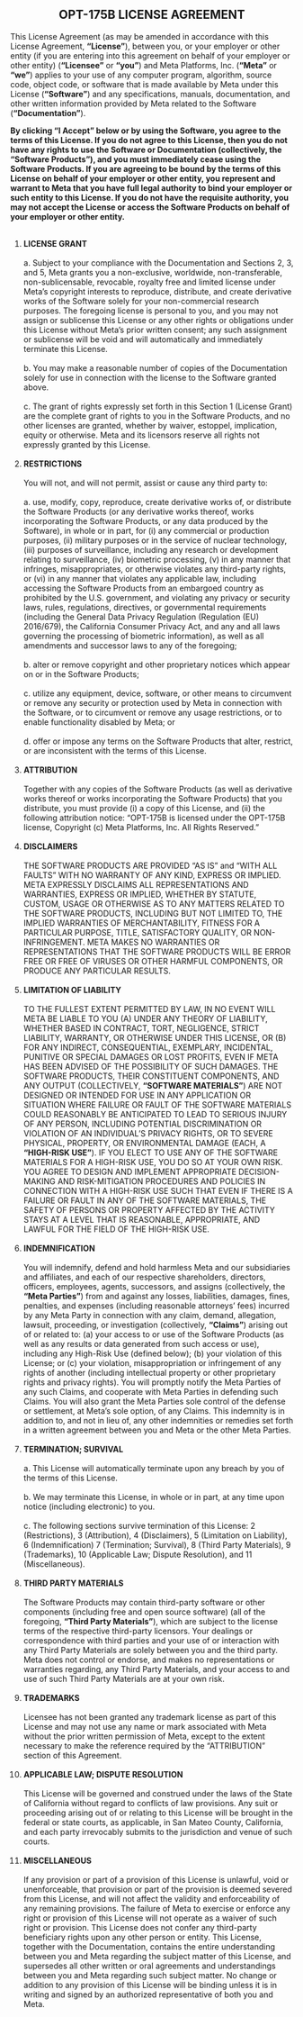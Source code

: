 <h2 align="center"> OPT-175B LICENSE AGREEMENT </h2>

This License Agreement (as may be amended in accordance with this License Agreement, **“License”**), between you, or your employer or other entity (if you are entering into this agreement on behalf of your employer or other entity) (**“Licensee”** or **“you”**) and Meta Platforms, Inc. (**“Meta”** or **“we”**) applies to your use of any computer program, algorithm, source code, object code, or software that is made available by Meta under this License (**“Software”**) and any specifications, manuals, documentation, and other written information provided by Meta related to the Software (**“Documentation”**).

**By clicking “I Accept” below or by using the Software, you agree to the terms of this License.  If you do not agree to this License, then you do not have any rights to use the Software or Documentation (collectively, the “Software Products”), and you must immediately cease using the Software Products.  If you are agreeing to be bound by the terms of this License on behalf of your employer or other entity, you represent and warrant to Meta that you have full legal authority to bind your employer or such entity to this License. If you do not have the requisite authority, you may not accept the License or access the Software Products on behalf of your employer or other entity.**
<br><br>
1. **LICENSE GRANT**
<br><br>
   a. Subject to your compliance with the Documentation and Sections 2, 3, and 5, Meta grants you a non-exclusive, worldwide, non-transferable, non-sublicensable, revocable, royalty free and limited license under Meta’s copyright interests to reproduce, distribute, and create derivative works of the Software solely for your non-commercial research purposes.  The foregoing license is personal to you, and you may not assign or sublicense this License or any other rights or obligations under this License without Meta’s prior written consent; any such assignment or sublicense will be void and will automatically and immediately terminate this License. 
<br><br>
   b. You may make a reasonable number of copies of the Documentation solely for use in connection with the license to the Software granted above. 
<br><br>
   c. The grant of rights expressly set forth in this Section 1 (License Grant) are the complete grant of rights to you in the Software Products, and no other licenses are granted, whether by waiver, estoppel, implication, equity or otherwise.  Meta and its licensors reserve all rights not expressly granted by this License. 
<br><br>
2. **RESTRICTIONS**
<br><br>
   You will not, and will not permit, assist or cause any third party to:
<br><br>
   a. use, modify, copy, reproduce, create derivative works of, or distribute the Software Products (or any derivative works thereof, works incorporating the Software Products, or any data produced by the Software), in whole or in part, for (i) any commercial or production purposes, (ii) military purposes or in the service of nuclear technology, (iii) purposes of surveillance, including any research or development relating to surveillance, (iv) biometric processing, (v) in any manner that infringes, misappropriates, or otherwise violates any third-party rights, or (vi) in any manner that violates any applicable law, including accessing the Software Products from an embargoed country as prohibited by the U.S. government, and violating any privacy or security laws, rules, regulations, directives, or governmental requirements (including the General Data Privacy Regulation (Regulation (EU) 2016/679), the California Consumer Privacy Act, and any and all laws governing the processing of biometric information), as well as all amendments and successor laws to any of the foregoing;
<br><br>
   b. alter or remove copyright and other proprietary notices which appear on or in the Software Products; 
<br><br>
   c. utilize any equipment, device, software, or other means to circumvent or remove any security or protection used by Meta in connection with the Software, or to circumvent or remove any usage restrictions, or to enable functionality disabled by Meta; or
<br><br>
   d. offer or impose any terms on the Software Products that alter, restrict, or are inconsistent with the terms of this License.
<br><br>
3. **ATTRIBUTION**
<br><br>
   Together with any copies of the Software Products (as well as derivative works thereof or works incorporating the Software Products) that you distribute, you must provide (i) a copy of this License, and (ii) the following attribution notice: “OPT-175B is licensed under the OPT-175B license, Copyright (c) Meta Platforms, Inc. All Rights Reserved.”
<br><br>
4. **DISCLAIMERS**
<br><br>
   THE SOFTWARE PRODUCTS ARE PROVIDED “AS IS” and “WITH ALL FAULTS” WITH NO WARRANTY OF ANY KIND, EXPRESS OR IMPLIED.  META EXPRESSLY DISCLAIMS ALL REPRESENTATIONS AND WARRANTIES, EXPRESS OR IMPLIED, WHETHER BY STATUTE, CUSTOM, USAGE OR OTHERWISE AS TO ANY MATTERS RELATED TO THE SOFTWARE PRODUCTS, INCLUDING BUT NOT LIMITED TO, THE IMPLIED WARRANTIES OF MERCHANTABILITY, FITNESS FOR A PARTICULAR PURPOSE, TITLE, SATISFACTORY QUALITY, OR NON-INFRINGEMENT.  META MAKES NO WARRANTIES OR REPRESENTATIONS THAT THE SOFTWARE PRODUCTS WILL BE ERROR FREE OR FREE OF VIRUSES OR OTHER HARMFUL COMPONENTS, OR PRODUCE ANY PARTICULAR RESULTS.
<br><br>
5. **LIMITATION OF LIABILITY**
<br><br>
   TO THE FULLEST EXTENT PERMITTED BY LAW, IN NO EVENT WILL META BE LIABLE TO YOU (A) UNDER ANY THEORY OF LIABILITY, WHETHER BASED IN CONTRACT, TORT, NEGLIGENCE, STRICT LIABILITY, WARRANTY, OR OTHERWISE UNDER THIS LICENSE, OR (B) FOR ANY INDIRECT, CONSEQUENTIAL, EXEMPLARY, INCIDENTAL, PUNITIVE OR SPECIAL DAMAGES OR LOST PROFITS, EVEN IF META HAS BEEN ADVISED OF THE POSSIBILITY OF SUCH DAMAGES. THE SOFTWARE PRODUCTS, THEIR CONSTITUENT COMPONENTS, AND ANY OUTPUT (COLLECTIVELY, **“SOFTWARE MATERIALS”**) ARE NOT DESIGNED OR INTENDED FOR USE IN ANY APPLICATION OR SITUATION WHERE FAILURE OR FAULT OF THE SOFTWARE MATERIALS COULD REASONABLY BE ANTICIPATED TO LEAD TO SERIOUS INJURY OF ANY PERSON, INCLUDING POTENTIAL DISCRIMINATION OR VIOLATION OF AN INDIVIDUAL’S PRIVACY RIGHTS, OR TO SEVERE PHYSICAL, PROPERTY, OR ENVIRONMENTAL DAMAGE (EACH, A **“HIGH-RISK USE”**). IF YOU ELECT TO USE ANY OF THE SOFTWARE MATERIALS FOR A HIGH-RISK USE, YOU DO SO AT YOUR OWN RISK. YOU AGREE TO DESIGN AND IMPLEMENT APPROPRIATE DECISION-MAKING AND RISK-MITIGATION PROCEDURES AND POLICIES IN CONNECTION WITH A HIGH-RISK USE SUCH THAT EVEN IF THERE IS A FAILURE OR FAULT IN ANY OF THE SOFTWARE MATERIALS, THE SAFETY OF PERSONS OR PROPERTY AFFECTED BY THE ACTIVITY STAYS AT A LEVEL THAT IS REASONABLE, APPROPRIATE, AND LAWFUL FOR THE FIELD OF THE HIGH-RISK USE.
<br><br>
6. **INDEMNIFICATION**
<br><br>
   You will indemnify, defend and hold harmless Meta and our subsidiaries and affiliates, and each of our respective shareholders, directors, officers, employees, agents, successors, and assigns (collectively, the **“Meta Parties”**) from and against any losses, liabilities, damages, fines, penalties, and expenses (including reasonable attorneys’ fees) incurred by any Meta Party in connection with any claim, demand, allegation, lawsuit, proceeding, or investigation (collectively, **“Claims”**) arising out of or related to: (a) your access to or use of the Software Products (as well as any results or data generated from such access or use), including any High-Risk Use (defined below); (b) your violation of this License; or (c) your violation, misappropriation or infringement of any rights of another (including intellectual property or other proprietary rights and privacy rights).  You will promptly notify the Meta Parties of any such Claims, and cooperate with Meta Parties in defending such Claims.  You will also grant the Meta Parties sole control of the defense or settlement, at Meta’s sole option, of any Claims.  This indemnity is in addition to, and not in lieu of, any other indemnities or remedies set forth in a written agreement between you and Meta or the other Meta Parties.
<br><br>
7. **TERMINATION; SURVIVAL**
<br><br>
   a. This License will automatically terminate upon any breach by you of the terms of this License.
<br><br>
   b. We may terminate this License, in whole or in part, at any time upon notice (including electronic) to you.
<br><br>
   c. The following sections survive termination of this License: 2 (Restrictions), 3 (Attribution), 4 (Disclaimers), 5 (Limitation on Liability), 6 (Indemnification) 7 (Termination; Survival), 8 (Third Party Materials), 9 (Trademarks), 10 (Applicable Law; Dispute Resolution), and 11 (Miscellaneous).
<br><br>
8. **THIRD PARTY MATERIALS**
<br><br>
   The Software Products may contain third-party software or other components (including free and open source software) (all of the foregoing, **“Third Party Materials”**), which are subject to the license terms of the respective third-party licensors.  Your dealings or correspondence with third parties and your use of or interaction with any Third Party Materials are solely between you and the third party.  Meta does not control or endorse, and makes no representations or warranties regarding, any Third Party Materials, and your access to and use of such Third Party Materials are at your own risk.
<br><br>
9. **TRADEMARKS**
<br><br>
   Licensee has not been granted any trademark license as part of this License and may not use any name or mark associated with Meta without the prior written permission of Meta, except to the extent necessary to make the reference required by the “ATTRIBUTION” section of this Agreement.
<br><br>
10. **APPLICABLE LAW; DISPUTE RESOLUTION**
<br><br>
   This License will be governed and construed under the laws of the State of California without regard to conflicts of law provisions.  Any suit or proceeding arising out of or relating to this License will be brought in the federal or state courts, as applicable, in San Mateo County, California, and each party irrevocably submits to the jurisdiction and venue of such courts.
<br><br>
11. **MISCELLANEOUS**
<br><br>
   If any provision or part of a provision of this License is unlawful, void or unenforceable, that provision or part of the provision is deemed severed from this License, and will not affect the validity and enforceability of any remaining provisions.  The failure of Meta to exercise or enforce any right or provision of this License will not operate as a waiver of such right or provision. This License does not confer any third-party beneficiary rights upon any other person or entity.  This License, together with the Documentation, contains the entire understanding between you and Meta regarding the subject matter of this License, and supersedes all other written or oral agreements and understandings between you and Meta regarding such subject matter.  No change or addition to any provision of this License will be binding unless it is in writing and signed by an authorized representative of both you and Meta.
